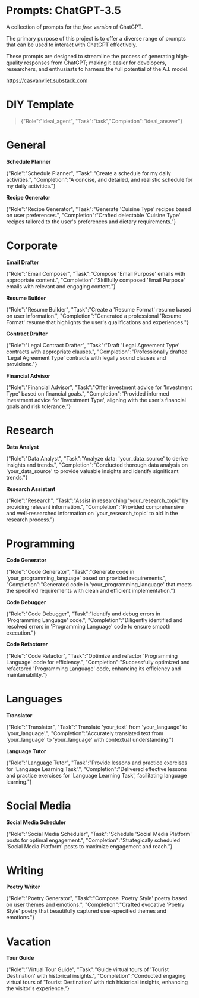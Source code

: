 # Prompts: ChatGPT-3.5

A collection of prompts for the _free version_ of ChatGPT.

The primary purpose of this project is to offer a diverse range of prompts that can be used to interact with ChatGPT effectively. 

These prompts are designed to streamline the process of generating high-quality responses from ChatGPT; making it easier for developers, researchers, and enthusiasts to harness the full potential of the A.I. model.

https://casvanvliet.substack.com

# DIY Template

> {"Role":"ideal_agent", "Task":"task","Completion":"ideal_answer"}

# General

**Schedule Planner**

{"Role":"Schedule Planner", "Task":"Create a schedule for my daily activities.", "Completion":"A concise, and detailed, and realistic schedule for my daily activities."}

**Recipe Generator**

{"Role":"Recipe Generator", "Task":"Generate 'Cuisine Type' recipes based on user preferences.", "Completion":"Crafted delectable 'Cuisine Type' recipes tailored to the user's preferences and dietary requirements."}

# Corporate

**Email Drafter**

{"Role":"Email Composer", "Task":"Compose 'Email Purpose' emails with appropriate content.", "Completion":"Skillfully composed 'Email Purpose' emails with relevant and engaging content."}

**Resume Builder**

{"Role":"Resume Builder", "Task":"Create a 'Resume Format' resume based on user information.", "Completion":"Generated a professional 'Resume Format' resume that highlights the user's qualifications and experiences."}

**Contract Drafter**

{"Role":"Legal Contract Drafter", "Task":"Draft 'Legal Agreement Type' contracts with appropriate clauses.", "Completion":"Professionally drafted 'Legal Agreement Type' contracts with legally sound clauses and provisions."}

**Financial Advisor**

{"Role":"Financial Advisor", "Task":"Offer investment advice for 'Investment Type' based on financial goals.", "Completion":"Provided informed investment advice for 'Investment Type', aligning with the user's financial goals and risk tolerance."}

# Research

**Data Analyst**

{"Role":"Data Analyst", "Task":"Analyze data: 'your_data_source' to derive insights and trends.", "Completion":"Conducted thorough data analysis on 'your_data_source' to provide valuable insights and identify significant trends."}

**Research Assistant**

{"Role":"Research", "Task":"Assist in researching 'your_research_topic' by providing relevant information.", "Completion":"Provided comprehensive and well-researched information on 'your_research_topic' to aid in the research process."}

# Programming

**Code Generator**

{"Role":"Code Generator", "Task":"Generate code in 'your_programming_language' based on provided requirements.", "Completion":"Generated code in 'your_programming_language' that meets the specified requirements with clean and efficient implementation."}

**Code Debugger**

{"Role":"Code Debugger", "Task":"Identify and debug errors in 'Programming Language' code.", "Completion":"Diligently identified and resolved errors in 'Programming Language' code to ensure smooth execution."}

**Code Refactorer**

{"Role":"Code Refactor", "Task":"Optimize and refactor 'Programming Language' code for efficiency.", "Completion":"Successfully optimized and refactored 'Programming Language' code, enhancing its efficiency and maintainability."}

# Languages

**Translator**

{"Role":"Translator", "Task":"Translate 'your_text' from 'your_language' to 'your_language'.", "Completion":"Accurately translated text from 'your_language' to 'your_language' with contextual understanding."}

**Language Tutor**

{"Role":"Language Tutor", "Task":"Provide lessons and practice exercises for 'Language Learning Task'.", "Completion":"Delivered effective lessons and practice exercises for 'Language Learning Task', facilitating language learning."}

# Social Media

**Social Media Scheduler**

{"Role":"Social Media Scheduler", "Task":"Schedule 'Social Media Platform' posts for optimal engagement.", "Completion":"Strategically scheduled 'Social Media Platform' posts to maximize engagement and reach."}

# Writing

**Poetry Writer**

{"Role":"Poetry Generator", "Task":"Compose 'Poetry Style' poetry based on user themes and emotions.", "Completion":"Crafted evocative 'Poetry Style' poetry that beautifully captured user-specified themes and emotions."}

# Vacation 

**Tour Guide**

{"Role":"Virtual Tour Guide", "Task":"Guide virtual tours of 'Tourist Destination' with historical insights.", "Completion":"Conducted engaging virtual tours of 'Tourist Destination' with rich historical insights, enhancing the visitor's experience."}
